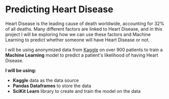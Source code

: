 # Predicting Heart Disease

Heart Disease is the leading cause of death worldwide, accounting for 32% of all deaths. Many different factors are linked to Heart Disease, and in this project I will be exploring how we can use these factors and Machine Learning to predict whether someone will have Heart Disease or not.

I will be using anonymized data from [Kaggle](https://www.kaggle.com/datasets/fedesoriano/heart-failure-prediction) on over 900 patients to train a **Machine Learning** model to predict a patient's likelihood of having Heart Disease.

**I will be using:**
- **Kaggle** data as the data source
- **Pandas Dataframes** to store the data
- **SciKit Learn** library to create and train the model on the data